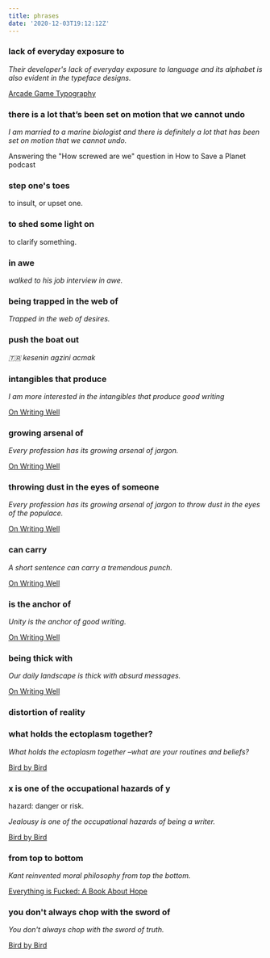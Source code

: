 ```yaml
---
title: phrases
date: '2020-12-03T19:12:12Z'
---
```


### lack of everyday exposure to <something>

_Their developer's lack of everyday exposure to language and its alphabet is also evident in the typeface designs._

[Arcade Game Typography](/books/arcade-game-typography)

### there is a lot that’s been set on motion that we cannot undo

_I am married to a marine biologist and there is definitely a lot that has been set on motion that we cannot undo._

Answering the "How screwed are we" question in How to Save a Planet podcast

### step one's toes

to insult, or upset one.

### to shed some light on <X>

to clarify something.

### <doing something> in awe

_walked to his job interview in awe._

### being trapped in the web of <X>

_Trapped in the web of desires._

### push the boat out

_🇹🇷 kesenin agzini acmak_

### intangibles that produce <x>

_I am more interested in the intangibles that produce good writing_

[On Writing Well](../books/on-writing-well.md)

### growing arsenal of <x>

_Every profession has its growing arsenal of jargon._

[On Writing Well](../books/on-writing-well.md)

### throwing dust in the eyes of someone

_Every profession has its growing arsenal of jargon to throw dust in the eyes of the populace._

[On Writing Well](../books/on-writing-well.md)

### <x> can carry <y>

_A short sentence can carry a tremendous punch._

[On Writing Well](../books/on-writing-well.md)

### <x> is the anchor of <y>

_Unity is the anchor of good writing._

[On Writing Well](../books/on-writing-well.md)

### being thick with <x>

_Our daily landscape is thick with absurd messages._

[On Writing Well](../books/on-writing-well.md)

### distortion of reality

### what holds the ectoplasm together?

_What holds the ectoplasm together –what are your routines and beliefs?_

[Bird by Bird](../books/bird-by-bird.md)

### x is one of the occupational hazards of y

hazard: danger or risk.

_Jealousy is one of the occupational hazards of being a writer._

[Bird by Bird](../books/bird-by-bird.md)

### <doing x> from top to bottom

_Kant reinvented moral philosophy from top the bottom._

[Everything is Fucked: A Book About Hope](../books/everything-is-fucked.md)

### you don't always chop with the sword of <x>

_You don't always chop with the sword of truth._

[Bird by Bird](../books/bird-by-bird.md)
